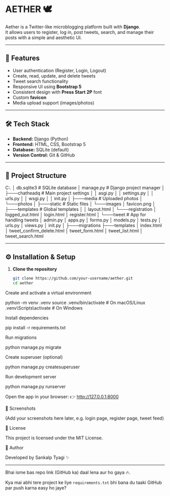 # AETHER 🕊️

Aether is a Twitter-like microblogging platform built with **Django**.  
It allows users to register, log in, post tweets, search, and manage their posts with a simple and aesthetic UI.

---

## 🚀 Features
- User authentication (Register, Login, Logout)
- Create, read, update, and delete tweets
- Tweet search functionality
- Responsive UI using **Bootstrap 5**
- Consistent design with **Press Start 2P** font
- Custom **favicon**
- Media upload support (images/photos)

---

## 🛠️ Tech Stack
- **Backend:** Django (Python)
- **Frontend:** HTML, CSS, Bootstrap 5
- **Database:** SQLite (default)
- **Version Control:** Git & GitHub

---

## 📂 Project Structure
C:.
│ db.sqlite3 # SQLite database
│ manage.py # Django project manager
│
├───chatheadq # Main project settings
│ │ asgi.py
│ │ settings.py
│ │ urls.py
│ │ wsgi.py
│ │ init.py
│
├───media # Uploaded photos
│ └───photos
│
├───static # Static files
│ └───images
│ favicon.png
│
├───templates # Global templates
│ │ layout.html
│ └───registration
│ logged_out.html
│ login.html
│ register.html
│
└───tweet # App for handling tweets
│ admin.py
│ apps.py
│ forms.py
│ models.py
│ tests.py
│ urls.py
│ views.py
│ init.py
│
├───migrations
├───templates
│ index.html
│ tweet_confirm_delete.html
│ tweet_form.html
│ tweet_list.html
│ tweet_search.html


---

## ⚙️ Installation & Setup

1. **Clone the repository**
   ```bash
   git clone https://github.com/your-username/aether.git
   cd aether


Create and activate a virtual environment

python -m venv .venv
source .venv/bin/activate   # On macOS/Linux
.venv\Scripts\activate      # On Windows


Install dependencies

pip install -r requirements.txt


Run migrations

python manage.py migrate


Create superuser (optional)

python manage.py createsuperuser


Run development server

python manage.py runserver


Open the app in your browser:
👉 http://127.0.0.1:8000

🎨 Screenshots

(Add your screenshots here later, e.g. login page, register page, tweet feed)

📜 License

This project is licensed under the MIT License.

👤 Author

Developed by Sankalp Tyagi ✨


---

Bhai isme bas repo link (GitHub ka) daal lena aur ho gaya 🔥.  

Kya mai abhi tere project ke liye `requirements.txt` bhi bana du taaki GitHub par push karna easy ho jaye?

